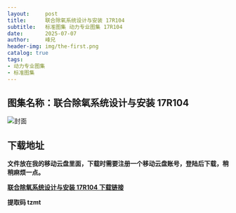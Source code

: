```yaml
---
layout:     post
title:      联合除氧系统设计与安装 17R104
subtitle:   标准图集 动力专业图集 17R104
date:       2025-07-07
author:     峰兄
header-img: img/the-first.png
catalog: true
tags:
- 动力专业图集
- 标准图集
---
```

## 图集名称：联合除氧系统设计与安装 17R104
![封面](https://pic1.imgdb.cn/item/6867955158cb8da5c88fcc12.jpg)


## 下载地址 ##
**文件放在我的移动云盘里面，下载时需要注册一个移动云盘账号，登陆后下载，稍稍麻烦一点。**  
  
[**联合除氧系统设计与安装 17R104 下载链接**](https://caiyun.139.com/w/i/2nQQU9Nzar6nh)


**提取码 tzmt**

